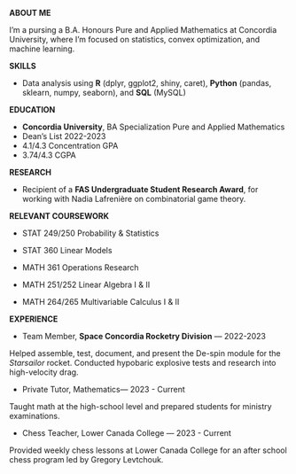 **ABOUT ME**

I’m a pursing a B.A. Honours Pure and Applied Mathematics at Concordia University, where I’m focused on statistics, convex optimization, and machine learning.

**SKILLS**

- Data analysis using **R** (dplyr, ggplot2, shiny, caret), **Python** (pandas, sklearn, numpy, seaborn), and **SQL** (MySQL)

**EDUCATION**

- **Concordia University**, BA Specialization Pure and Applied Mathematics
- Dean’s List 2022-2023
- 4.1/4.3 Concentration GPA
- 3.74/4.3 CGPA

**RESEARCH**

- Recipient of a **FAS Undergraduate Student Research Award**, for working with Nadia Lafrenière on combinatorial game theory.

**RELEVANT COURSEWORK**

- STAT 249/250 Probability & Statistics
  
- STAT 360 Linear Models
  
- MATH 361 Operations Research
  
- MATH 251/252 Linear Algebra I & II
  
- MATH 264/265 Multivariable Calculus I & II

**EXPERIENCE**

- Team Member, **Space Concordia Rocketry Division** — 2022-2023

Helped assemble, test, document, and present the De-spin module for the _Starsailor_ rocket. Conducted hypobaric explosive tests and research into high-velocity drag.

- Private Tutor, Mathematics— 2023 - Current

Taught math at the high-school level and prepared students for ministry examinations.

- Chess Teacher, Lower Canada College — 2023 - Current

Provided weekly chess lessons at Lower Canada College for an after school chess program led by Gregory Levtchouk.
